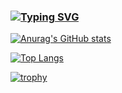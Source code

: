 ### [![Typing SVG](https://readme-typing-svg.herokuapp.com?font=Fira+Code&pause=1000&width=435&lines=Hello+there%2C+I'm+fchuan+👏)](https://git.io/typing-svg)

[![Anurag's GitHub stats](https://github-readme-stats.vercel.app/api?username=fchuan-D&theme=buefy&count_private=true&show_icons=true&hide=contribs,prs&include_all_commits=false)](https://github.com/anuraghazra/github-readme-stats)

[![Top Langs](https://github-readme-stats.vercel.app/api/top-langs/?username=fchuan-D&theme=buefy&&layout=compact&hide=html,css)](https://github.com/anuraghazra/github-readme-stats)

[![trophy](https://github-profile-trophy.vercel.app/?username=fchuan-D)](https://github.com/ryo-ma/github-profile-trophy)

